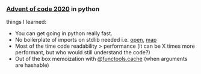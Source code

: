 ### [Advent of code 2020](https://adventofcode.com/2020) in python

things I learned:

 - You can get going in python really fast.
 - No boilerplate of imports on stdlib needed i.e. [open](https://docs.python.org/3/library/functions.html#open), [map](https://docs.python.org/3/library/functions.html#map)
 - Most of the time code readability > performance (it can be X times more performant, but who would still understand the code?)
 - Out of the box memoization with [@functools.cache](https://docs.python.org/3/library/functools.html#functools.cache) (when arguments are hashable) 
